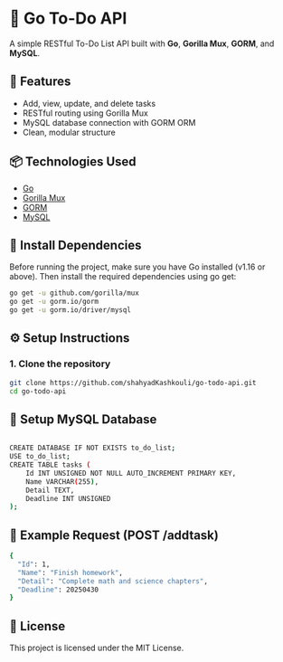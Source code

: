 # 📝 Go To-Do API

A simple RESTful To-Do List API built with **Go**, **Gorilla Mux**, **GORM**, and **MySQL**.

## 🚀 Features

- Add, view, update, and delete tasks
- RESTful routing using Gorilla Mux
- MySQL database connection with GORM ORM
- Clean, modular structure

## 📦 Technologies Used

- [Go](https://golang.org/)
- [Gorilla Mux](https://github.com/gorilla/mux)
- [GORM](https://gorm.io/)
- [MySQL](https://www.mysql.com/)

## 🔧 Install Dependencies
Before running the project, make sure you have Go installed (v1.16 or above).
Then install the required dependencies using go get:

```bash
go get -u github.com/gorilla/mux
go get -u gorm.io/gorm
go get -u gorm.io/driver/mysql
```

## ⚙️ Setup Instructions

### 1. Clone the repository
```bash
git clone https://github.com/shahyadKashkouli/go-todo-api.git
cd go-todo-api
```

## 📂 Setup MySQL Database

```bash

CREATE DATABASE IF NOT EXISTS to_do_list;
USE to_do_list;
CREATE TABLE tasks (
    Id INT UNSIGNED NOT NULL AUTO_INCREMENT PRIMARY KEY,
    Name VARCHAR(255),
    Detail TEXT,
    Deadline INT UNSIGNED
);
```


## 💬 Example Request (POST /addtask)

```bash
{
  "Id": 1,
  "Name": "Finish homework",
  "Detail": "Complete math and science chapters",
  "Deadline": 20250430
}

```
## 📄 License
This project is licensed under the MIT License.



